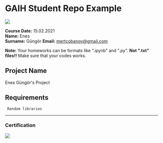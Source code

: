 # GAIH Student Repo Example
![](img/logo.png)

**Course Date:** 15.02.2021  
**Name:** Enes  
**Surname:** Güngör 
**Email:** mertcobanov@gmail.com  

**Note:** Your homeworks can be formats like ".ipynb" and ".py". **Not ".txt" files!!** Make sure that your codes works.  

## Project Name
Enes Güngör's Project

## Requirements
```
 Random libraries

```
---

### Certification
![](img/certificate_ex.png)

